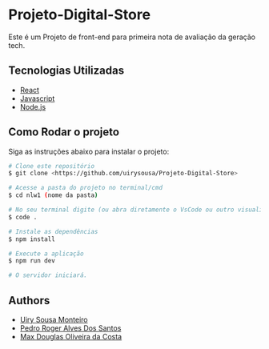 
# Projeto-Digital-Store

Este é um Projeto de front-end  para primeira nota de avaliação da geração tech.




## Tecnologias Utilizadas

 - [React](https://react.dev)
 - [Javascript](https://developer.mozilla.org/pt-BR/docs/Web/JavaScript)
 - [Node.js](<https://nodejs.org/en/>)
 


## Como Rodar o projeto

Siga as instruções abaixo para instalar o projeto:

```bash
# Clone este repositório
$ git clone <https://github.com/uirysousa/Projeto-Digital-Store>

# Acesse a pasta do projeto no terminal/cmd
$ cd nlw1 (nome da pasta)

# No seu terminal digite (ou abra diretamente o VsCode ou outro visualizador de codigo)
$ code .

# Instale as dependências
$ npm install

# Execute a aplicação
$ npm run dev

# O servidor iniciará.
```


    
## Authors

- [Uiry Sousa Monteiro](https://github.com/uirysousa)
- [Pedro Roger Alves Dos Santos](https://github.com/Pedro-Roger)
- [Max Douglas Oliveira da Costa](https://github.com/Douglasdrok)

